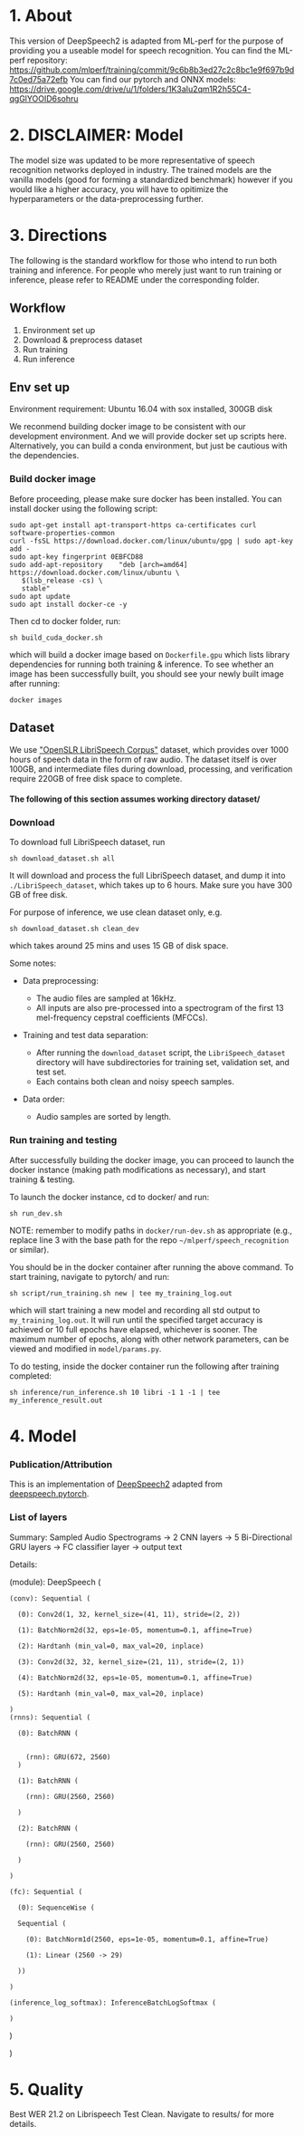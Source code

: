 # 1. About
This version of DeepSpeech2 is adapted from ML-perf for the purpose of providing you a useable model for speech recognition.
You can find the ML-perf repository: https://github.com/mlperf/training/commit/9c6b8b3ed27c2c8bc1e9f697b9d7c0ed75a72efb
You can find our pytorch and ONNX models: https://drive.google.com/drive/u/1/folders/1K3aIu2qm1R2h55C4-qgGlYOOID6sohru

# 2. DISCLAIMER: Model

The model size was updated to be more representative of speech recognition networks deployed in industry.
The trained models are the vanilla models (good for forming a standardized benchmark) however if you would like a higher accuracy, you will have to opitimize the hyperparameters or the data-preprocessing further.

# 3. Directions
The following is the standard workflow for those who intend to run both training and inference. For people who merely just want to run training or inference, please refer to README under the corresponding folder.

## Workflow
1. Environment set up
2. Download & preprocess dataset
3. Run training
4. Run inference

## Env set up
Environment requirement: Ubuntu 16.04 with sox installed, 300GB disk  

We reconmend building docker image to be consistent with our development environment. And we will provide docker set up scripts here. Alternatively, you can build a conda environment, but just be cautious with the dependencies.  

### Build docker image

Before proceeding, please make sure docker has been installed. You can install docker using the following script:
```
sudo apt-get install apt-transport-https ca-certificates curl software-properties-common
curl -fsSL https://download.docker.com/linux/ubuntu/gpg | sudo apt-key add -
sudo apt-key fingerprint 0EBFCD88
sudo add-apt-repository    "deb [arch=amd64] https://download.docker.com/linux/ubuntu \
   $(lsb_release -cs) \
   stable"
sudo apt update
sudo apt install docker-ce -y
```

Then cd to docker folder, run:

```
sh build_cuda_docker.sh
```
which will build a docker image based on `Dockerfile.gpu` which lists library dependencies for running both training & inference. To see whether an image has been successfully built, you should see your newly built image after running:
```
docker images
```
	
## Dataset

We use ["OpenSLR LibriSpeech Corpus"](http://www.openslr.org/12/) dataset, which provides over 1000 hours of speech data in the form of raw audio. The dataset itself is over 100GB, and intermediate files during download, processing, and verification require 220GB of free disk space to complete.

#### The following of this section assumes working directory dataset/

### Download

To download full LibriSpeech dataset, run

```
sh download_dataset.sh all
```
It will download and process the full LibriSpeech dataset, and dump it into `./LibriSpeech_dataset`, which takes up to 6 hours. Make sure you have 300 GB of free disk.  

For purpose of inference, we use clean dataset only, e.g.
```
sh download_dataset.sh clean_dev
```
which takes around 25 mins and uses 15 GB of disk space.  

Some notes:	
  - Data preprocessing:
    - The audio files are sampled at 16kHz.
    - All inputs are also pre-processed into a spectrogram of the first 13 mel-frequency cepstral coefficients (MFCCs).
	
  - Training and test data separation:
    - After running the `download_dataset` script, the `LibriSpeech_dataset` directory will have subdirectories for training set, validation set, and test set.
    - Each contains both clean and noisy speech samples.
	
  - Data order:
    - Audio samples are sorted by length.

### Run training and testing
After successfully building the docker image, you can proceed to launch the docker instance (making path modifications as necessary), and start training & testing.

To launch the docker instance, cd to docker/ and run:
```
sh run_dev.sh
```

NOTE: remember to modify paths in `docker/run-dev.sh` as appropriate (e.g., replace line 3 with the base path for the repo `~/mlperf/speech_recognition` or similar).

You should be in the docker container after running the above command. To start training, navigate to pytorch/ and run:

```
sh script/run_training.sh new | tee my_training_log.out
```

which will start training a new model and recording all std output to `my_training_log.out`. It will run until the specified target accuracy is achieved or 10 full epochs have elapsed, whichever is sooner. The maximum number of epochs, along with other network parameters, can be viewed and modified in `model/params.py`. 

To do testing, inside the docker container run the following after training completed:

```
sh inference/run_inference.sh 10 libri -1 1 -1 | tee my_inference_result.out
```

# 4. Model
### Publication/Attribution
This is an implementation of [DeepSpeech2](https://arxiv.org/pdf/1512.02595.pdf) adapted from [deepspeech.pytorch](https://github.com/SeanNaren/deepspeech.pytorch).
### List of layers
Summary: Sampled Audio Spectrograms -> 2 CNN layers -> 5 Bi-Directional GRU layers -> FC classifier layer -> output text

Details:

  (module): DeepSpeech (

    (conv): Sequential (

      (0): Conv2d(1, 32, kernel_size=(41, 11), stride=(2, 2))

      (1): BatchNorm2d(32, eps=1e-05, momentum=0.1, affine=True)

      (2): Hardtanh (min_val=0, max_val=20, inplace)

      (3): Conv2d(32, 32, kernel_size=(21, 11), stride=(2, 1))

      (4): BatchNorm2d(32, eps=1e-05, momentum=0.1, affine=True)

      (5): Hardtanh (min_val=0, max_val=20, inplace)

    )
    (rnns): Sequential (

      (0): BatchRNN (


        (rnn): GRU(672, 2560)
      )

      (1): BatchRNN (

        (rnn): GRU(2560, 2560)

      )

      (2): BatchRNN (

        (rnn): GRU(2560, 2560)

      )

    )

    (fc): Sequential (

      (0): SequenceWise (

      Sequential (

        (0): BatchNorm1d(2560, eps=1e-05, momentum=0.1, affine=True)

        (1): Linear (2560 -> 29)

      ))

    )

    (inference_log_softmax): InferenceBatchLogSoftmax (

    )

  )

)

# 5. Quality
Best WER 21.2 on Librispeech Test Clean.
Navigate to results/ for more details.
